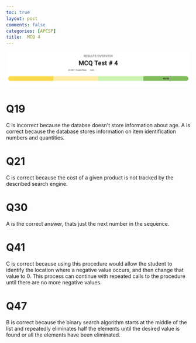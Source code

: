 ```yaml
---
toc: true
layout: post
comments: false
categories: [APCSP]
title:  MCQ 4
---
```


<img src="images/mcq4.png"/>

# Q19
C is incorrect because the databse doesn't store information about age. A is correct because the database stores information on item identification numbers and quantities.

# Q21
C is correct because the cost of a given product is not tracked by the described search engine.

# Q30
A is the correct answer, thats just the next number in the sequence.

# Q41
C is correct because using this procedure would allow the student to identify the location where a negative value occurs, and then change that value to 0. This process can continue with repeated calls to the procedure until there are no more negative values.

# Q47
B is correct because the binary search algorithm starts at the middle of the list and repeatedly eliminates half the elements until the desired value is found or all the elements have been eliminated. 